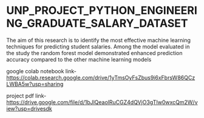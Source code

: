 # UNP_PROJECT_PYTHON_ENGINEERING_GRADUATE_SALARY_DATASET
The aim of this research is to identify the most effective machine learning techniques for predicting student salaries.
Among the model evaluated in the study the random forest model demonstrated enhanced prediction accuracy compared to the other machine learning models

google colab notebook link-https://colab.research.google.com/drive/1yTmsOyFsZbus9i6xFbrsW86QCzLWBA5w?usp=sharing

project pdf link-https://drive.google.com/file/d/1bJlQeaolRuCGZ4dQVjO3gTIw0wxcQm2W/view?usp=drivesdk
